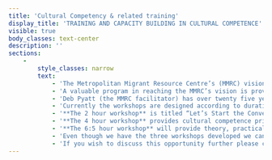 ```yaml
---
title: 'Cultural Competency & related training'
display_title: 'TRAINING AND CAPACITY BUILDING IN CULTURAL COMPETENCE'
visible: true
body_classes: text-center
description: ''
sections:
    -
        style_classes: narrow
        text:
            - 'The Metropolitan Migrant Resource Centre’s (MMRC) vision is to ensure an inclusive and harmonious community that accepts and values migrants and their contributions, and in which migrants are active participants in Australian community life.'
            - 'A valuable program in reaching the MMRC’s vision is providing to service providers, which have a service agreement with the Department of Community Services, **free cultural competency training**. Community service providers which do not have a service agreement with the Department, but have a similar profile to those that do and work with MMRC’s target group (humanitarian entrants and other recently arrived migrants), may also be eligible and can check by contacting Deb Pyatt (see below). Currently, MMRC is offering three workshops which teach the basic principles of cultural competence through participative learning in improving awareness, attitude, knowledge and skills for people who service CaLD communities.'
            - 'Deb Pyatt (the MMRC facilitator) has over twenty five years’ experience working with CaLD clients and will facilitate open discussions and an opportunity to share skills, knowledge and issues that you may encounter in your professional field. '
            - 'Currently the workshops are designed according to duration.'
            - '**The 2 hour workshop** is titled “Let’s Start the Conversation about Cultural Competency”. This is designed for organisations that would like an introduction to the principles of cultural competency and introduce the concepts to all staff.'
            - '**The 4 hour workshop** provides cultural competence principals, is participative with interactive exercises and may involve cultural advisors and case studies.'
            - '**The 6:5 hour workshop** will provide theory, practical discussions, cultural advisors and participative learning and interactive exercises. Its basic objective will be determined through consultation with the CaLD service provider to ensure the needs of the organisation are met and the staff may develop the skills, attitude and knowledge to work effectively with their clients.'
            - 'Even though we have the three workshops developed we can arrange further variations.'
            - 'If you wish to discuss this opportunity further please contact: [Deborah Pyatt](mailto:Deborah.Pyatt@mmrcwa.org.au) or **P:** 08 9345 5755'
---
```


